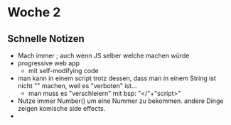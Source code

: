 # Woche 2

## Schnelle Notizen

- Mach immer ; auch wenn JS selber welche machen würde
- progressive web app
  - mit self-modifying code
- man kann in einem script trotz dessen, dass man in einem String ist nicht "</script>" machen, weil es "verboten" ist...
  - man muss es "verschleiern" mit bsp: "</"+"script>"
- Nutze immer Number() um eine Nummer zu bekommen. andere Dinge zeigen komische side effects.
- 